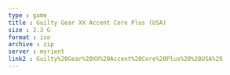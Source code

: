 ```yaml
---
type : game
title : Guilty Gear XX Accent Core Plus (USA)
size : 2.3 G
format : iso
archive : zip
server : myrient
link2 : Guilty%20Gear%20XX%20Accent%20Core%20Plus%20%28USA%29
---
```

